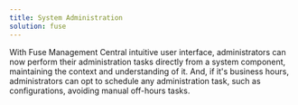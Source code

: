 ```yaml
---
title: System Administration
solution: fuse
---
```

With Fuse Management Central intuitive user interface, administrators can now perform their administration tasks directly from a system component, maintaining the context and understanding of it. And, if it's business hours, administrators can opt to schedule any administration task, such as configurations, avoiding manual off-hours tasks.